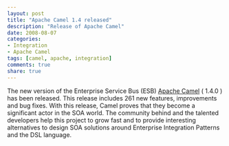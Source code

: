 ```yaml
---
layout: post
title: "Apache Camel 1.4 released"
description: "Release of Apache Camel"
date: 2008-08-07
categories:
- Integration
- Apache Camel
tags: [camel, apache, integration]
comments: true
share: true
---
```


The new version of the Enterprise Service Bus (ESB) [Apache Camel](http://activemq.apache.org/camel/2008/07/22/apache-camel-140-released.html) ( 1.4.0 ) has been released.
This release includes 261 new features, improvements and bug fixes. With this release, Camel proves that they become a significant actor in the SOA world.
The community behind and the talented developers help this project to grow fast and to provide interesting alternatives to design SOA solutions around Enterprise Integration Patterns and the DSL language.
